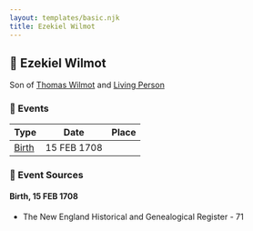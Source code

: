 ```yaml
---
layout: templates/basic.njk
title: Ezekiel Wilmot
---
```

## 🔵 Ezekiel Wilmot

Son of [Thomas Wilmot](/people/3/36930663) and [Living Person](/people/1/19292651)

### 📆 Events

Type | Date | Place
------ | ------ | ------
[Birth](#event-2adac41c-9de3-49a6-a536-159f65e3b939) | 15 FEB 1708 |

### 📰 Event Sources

#### <a id="event-2adac41c-9de3-49a6-a536-159f65e3b939"></a> Birth, 15 FEB 1708
* The New England Historical and Genealogical Register  - 71